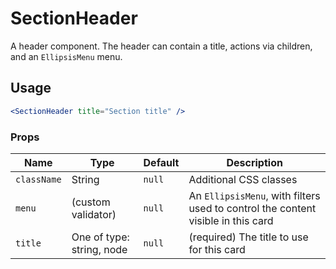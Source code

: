 SectionHeader
===

A header component. The header can contain a title, actions via children, and an `EllipsisMenu` menu.

## Usage

```jsx
<SectionHeader title="Section title" />
```

### Props

Name | Type | Default | Description
--- | --- | --- | ---
`className` | String | `null` | Additional CSS classes
`menu` | (custom validator) | `null` | An `EllipsisMenu`, with filters used to control the content visible in this card
`title` | One of type: string, node | `null` | (required) The title to use for this card
